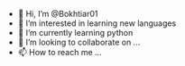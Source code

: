 - 👋 Hi, I’m @Bokhtiar01
- 👀 I’m interested in learning new languages
- 🌱 I’m currently learning python
- 💞️ I’m looking to collaborate on ...
- 📫 How to reach me ...

<!---
Bokhtiar01/Bokhtiar01 is a ✨ special ✨ repository because its `README.md` (this file) appears on your GitHub profile.
You can click the Preview link to take a look at your changes.
--->

